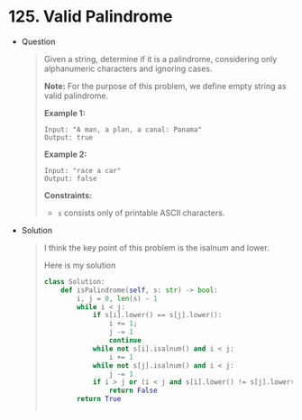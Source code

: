 # 125. Valid Palindrome

- Question

  > Given a string, determine if it is a palindrome, considering only alphanumeric characters and ignoring cases.
  >
  > **Note:** For the purpose of this problem, we define empty string as valid palindrome.
  >
  > **Example 1:**
  >
  > ```
  > Input: "A man, a plan, a canal: Panama"
  > Output: true
  > ```
  >
  > **Example 2:**
  >
  > ```
  > Input: "race a car"
  > Output: false
  > ```
  >
  >  
  >
  > **Constraints:**
  >
  > - `s` consists only of printable ASCII characters.

- Solution

  > I think the key point of this problem is the isalnum and lower.
  >
  > Here is my solution
  >
  > ```python
  > class Solution:
  >     def isPalindrome(self, s: str) -> bool:
  >         i, j = 0, len(s) - 1
  >         while i < j:
  >             if s[i].lower() == s[j].lower():
  >                 i += 1;
  >                 j -= 1
  >                 continue
  >             while not s[i].isalnum() and i < j:
  >                 i += 1
  >             while not s[j].isalnum() and i < j:
  >                 j -= 1
  >             if i > j or (i < j and s[i].lower() != s[j].lower()):
  >                 return False
  >         return True
  >             
  > ```

  